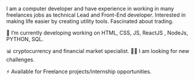 I am a computer developer and have experience in working in many freelances jobs as technical Lead and Front-End developer. Interested in making life easier by creating utility tools. Fascinated about trading.



🔭 I’m currently developing working on HTML, CSS, JS, ReactJS , NodeJs, PYTHON, SQL.

📊 cryptocurrency and financial market specialist.
👨‍💻  I am looking for new challenges.

⚡ Available for Freelance projects/internship opportunities.
